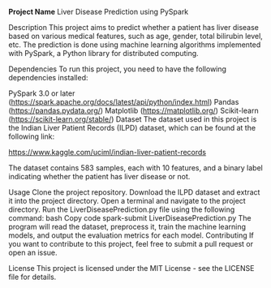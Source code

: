 **Project Name**
Liver Disease Prediction using PySpark

Description
This project aims to predict whether a patient has liver disease based on various medical features, such as age, gender, total bilirubin level, etc. The prediction is done using machine learning algorithms implemented with PySpark, a Python library for distributed computing.

Dependencies
To run this project, you need to have the following dependencies installed:

PySpark 3.0 or later (https://spark.apache.org/docs/latest/api/python/index.html)
Pandas (https://pandas.pydata.org/)
Matplotlib (https://matplotlib.org/)
Scikit-learn (https://scikit-learn.org/stable/)
Dataset
The dataset used in this project is the Indian Liver Patient Records (ILPD) dataset, which can be found at the following link:

https://www.kaggle.com/uciml/indian-liver-patient-records

The dataset contains 583 samples, each with 10 features, and a binary label indicating whether the patient has liver disease or not.

Usage
Clone the project repository.
Download the ILPD dataset and extract it into the project directory.
Open a terminal and navigate to the project directory.
Run the LiverDiseasePrediction.py file using the following command:
bash
Copy code
spark-submit LiverDiseasePrediction.py
The program will read the dataset, preprocess it, train the machine learning models, and output the evaluation metrics for each model.
Contributing
If you want to contribute to this project, feel free to submit a pull request or open an issue.

License
This project is licensed under the MIT License - see the LICENSE file for details.



